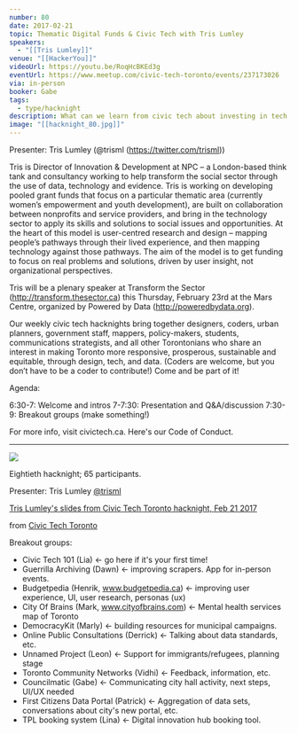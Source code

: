 ```yaml
---
number: 80
date: 2017-02-21
topic: Thematic Digital Funds & Civic Tech with Tris Lumley
speakers:
  - "[[Tris Lumley]]"
venue: "[[HackerYou]]"
videoUrl: https://youtu.be/RoqHcBKEd3g
eventUrl: https://www.meetup.com/civic-tech-toronto/events/237173026
via: in-person
booker: Gabe
tags:
  - type/hacknight
description: What can we learn from civic tech about investing in tech in thematic areas of social sector? Tris Lumley speaks on civic tech.
image: "[[hacknight_80.jpg]]"
---
```


Presenter: Tris Lumley (@trisml (https://twitter.com/trisml))

Tris is Director of Innovation & Development at NPC – a London-based think tank and consultancy working to help transform the social sector through the use of data, technology and evidence. Tris is working on developing pooled grant funds that focus on a particular thematic area (currently women’s empowerment and youth development), are built on collaboration between nonprofits and service providers, and bring in the technology sector to apply its skills and solutions to social issues and opportunities. At the heart of this model is user-centred research and design – mapping people’s pathways through their lived experience, and then mapping technology against those pathways. The aim of the model is to get funding to focus on real problems and solutions, driven by user insight, not organizational perspectives.

Tris will be a plenary speaker at Transform the Sector (http://transform.thesector.ca) this Thursday, February 23rd at the Mars Centre, organized by Powered by Data (http://poweredbydata.org).

Our weekly civic tech hacknights bring together designers, coders, urban planners, government staff, mappers, policy-makers, students, communications strategists, and all other Torontonians who share an interest in making Toronto more responsive, prosperous, sustainable and equitable, through design, tech, and data. (Coders are welcome, but you don’t have to be a coder to contribute!) Come and be part of it!

Agenda:

6:30-7: Welcome and intros
7-7:30: Presentation and Q&A/discussion
7:30-9: Breakout groups (make something!)

For more info, visit civictech.ca. Here's our Code of Conduct.

---

![](https://mlydg0vejq30.i.optimole.com/w:827/h:620/q:mauto/f:best/https://civictech.ca/wp-content/uploads/2017/02/C5OoaG7UcAANE6_.jpg)

Eightieth hacknight; 65 participants.

Presenter: Tris Lumley [@trisml](http://twitter.com/trisml)

[Tris Lumley's slides from Civic Tech Toronto hacknight, Feb 21 2017](https://www.slideshare.net/civictechTO/tris-lumleys-slides-from-civic-tech-toronto-hacknight-feb-21-2017)

from [Civic Tech Toronto](https://www.slideshare.net/civictechTO)

Breakout groups:

-   Civic Tech 101 (Lia) ← go here if it's your first time!
-   Guerrilla Archiving (Dawn) ← improving scrapers. App for in-person events.
-   Budgetpedia (Henrik, www.budgetpedia.ca) ← improving user experience, UI, user research, personas (ux)
-   City Of Brains (Mark, www.cityofbrains.com) ← Mental health services map of Toronto
- DemocracyKit (Marly) ← building resources for municipal campaigns.
- Online Public Consultations (Derrick) ← Talking about data standards, etc.
- Unnamed Project (Leon) ← Support for immigrants/refugees, planning stage
- Toronto Community Networks (Vidhi) ← Feedback, information, etc.
- Councilmatic (Gabe) ← Communicating city hall activity, next steps, UI/UX needed
- First Citizens Data Portal (Patrick) ← Aggregation of data sets, conversations about city's new portal, etc.
- TPL booking system (Lina) ← Digital innovation hub booking tool.
